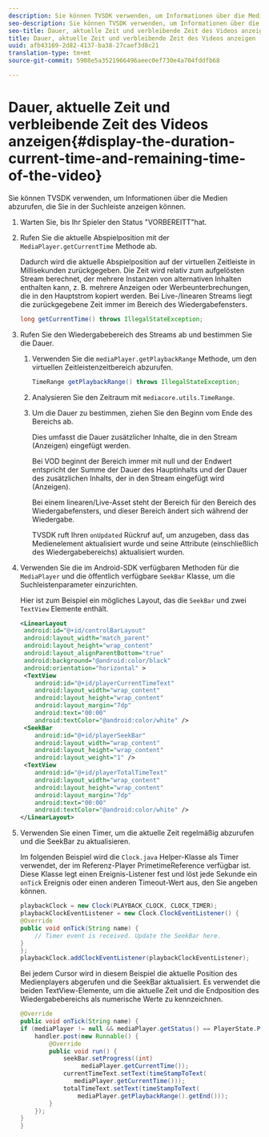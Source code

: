```yaml
---
description: Sie können TVSDK verwenden, um Informationen über die Medien abzurufen, die Sie in der Suchleiste anzeigen können.
seo-description: Sie können TVSDK verwenden, um Informationen über die Medien abzurufen, die Sie in der Suchleiste anzeigen können.
seo-title: Dauer, aktuelle Zeit und verbleibende Zeit des Videos anzeigen
title: Dauer, aktuelle Zeit und verbleibende Zeit des Videos anzeigen
uuid: afb43169-2d82-4137-ba38-27caef3d8c21
translation-type: tm+mt
source-git-commit: 5908e5a3521966496aeec0ef730e4a704fddfb68

---
```



# Dauer, aktuelle Zeit und verbleibende Zeit des Videos anzeigen{#display-the-duration-current-time-and-remaining-time-of-the-video}

Sie können TVSDK verwenden, um Informationen über die Medien abzurufen, die Sie in der Suchleiste anzeigen können.

1. Warten Sie, bis Ihr Spieler den Status &quot;VORBEREITT&quot;hat.
1. Rufen Sie die aktuelle Abspielposition mit der `MediaPlayer.getCurrentTime` Methode ab.

   Dadurch wird die aktuelle Abspielposition auf der virtuellen Zeitleiste in Millisekunden zurückgegeben. Die Zeit wird relativ zum aufgelösten Stream berechnet, der mehrere Instanzen von alternativen Inhalten enthalten kann, z. B. mehrere Anzeigen oder Werbeunterbrechungen, die in den Hauptstrom kopiert werden. Bei Live-/linearen Streams liegt die zurückgegebene Zeit immer im Bereich des Wiedergabefensters.

   ```java
   long getCurrentTime() throws IllegalStateException;
   ```

1. Rufen Sie den Wiedergabebereich des Streams ab und bestimmen Sie die Dauer.
   1. Verwenden Sie die `mediaPlayer.getPlaybackRange` Methode, um den virtuellen Zeitleistenzeitbereich abzurufen.

      ```java
      TimeRange getPlaybackRange() throws IllegalStateException;
      ```

   1. Analysieren Sie den Zeitraum mit `mediacore.utils.TimeRange`.
   1. Um die Dauer zu bestimmen, ziehen Sie den Beginn vom Ende des Bereichs ab.

      Dies umfasst die Dauer zusätzlicher Inhalte, die in den Stream (Anzeigen) eingefügt werden.

      Bei VOD beginnt der Bereich immer mit null und der Endwert entspricht der Summe der Dauer des Hauptinhalts und der Dauer des zusätzlichen Inhalts, der in den Stream eingefügt wird (Anzeigen).

      Bei einem linearen/Live-Asset steht der Bereich für den Bereich des Wiedergabefensters, und dieser Bereich ändert sich während der Wiedergabe.

      TVSDK ruft Ihren `onUpdated` Rückruf auf, um anzugeben, dass das Medienelement aktualisiert wurde und seine Attribute (einschließlich des Wiedergabebereichs) aktualisiert wurden.

1. Verwenden Sie die im Android-SDK verfügbaren Methoden für die `MediaPlayer` und die öffentlich verfügbare `SeekBar` Klasse, um die Suchleistenparameter einzurichten.

   Hier ist zum Beispiel ein mögliches Layout, das die `SeekBar` und zwei `TextView` Elemente enthält.

   ```xml
   <LinearLayout 
    android:id="@+id/controlBarLayout" 
    android:layout_width="match_parent" 
    android:layout_height="wrap_content" 
    android:layout_alignParentBottom="true" 
    android:background="@android:color/black" 
    android:orientation="horizontal" > 
    <TextView 
       android:id="@+id/playerCurrentTimeText" 
       android:layout_width="wrap_content" 
       android:layout_height="wrap_content" 
       android:layout_margin="7dp" 
       android:text="00:00" 
       android:textColor="@android:color/white" /> 
    <SeekBar 
       android:id="@+id/playerSeekBar" 
       android:layout_width="wrap_content" 
       android:layout_height="wrap_content" 
       android:layout_weight="1" /> 
    <TextView 
       android:id="@+id/playerTotalTimeText" 
       android:layout_width="wrap_content" 
       android:layout_height="wrap_content" 
       android:layout_margin="7dp" 
       android:text="00:00" 
       android:textColor="@android:color/white" /> 
   </LinearLayout>
   ```

1. Verwenden Sie einen Timer, um die aktuelle Zeit regelmäßig abzurufen und die SeekBar zu aktualisieren.

   Im folgenden Beispiel wird die `Clock.java` Helper-Klasse als Timer verwendet, der im Referenz-Player PrimetimeReference verfügbar ist. Diese Klasse legt einen Ereignis-Listener fest und löst jede Sekunde ein `onTick` Ereignis oder einen anderen Timeout-Wert aus, den Sie angeben können.

   ```java
   playbackClock = new Clock(PLAYBACK_CLOCK, CLOCK_TIMER); 
   playbackClockEventListener = new Clock.ClockEventListener() { 
   @Override 
   public void onTick(String name) { 
       // Timer event is received. Update the SeekBar here. 
   } 
   }; 
   playbackClock.addClockEventListener(playbackClockEventListener);
   ```

   Bei jedem Cursor wird in diesem Beispiel die aktuelle Position des Medienplayers abgerufen und die SeekBar aktualisiert. Es verwendet die beiden TextView-Elemente, um die aktuelle Zeit und die Endposition des Wiedergabebereichs als numerische Werte zu kennzeichnen.

   ```java
   @Override 
   public void onTick(String name) { 
   if (mediaPlayer != null && mediaPlayer.getStatus() == PlayerState.PLAYING) { 
       handler.post(new Runnable() { 
           @Override 
           public void run() { 
               seekBar.setProgress((int)  
                    mediaPlayer.getCurrentTime()); 
               currentTimeText.setText(timeStampToText( 
                  mediaPlayer.getCurrentTime())); 
               totalTimeText.setText(timeStampToText( 
                   mediaPlayer.getPlaybackRange().getEnd())); 
           } 
       }); 
   } 
   }
   ```

